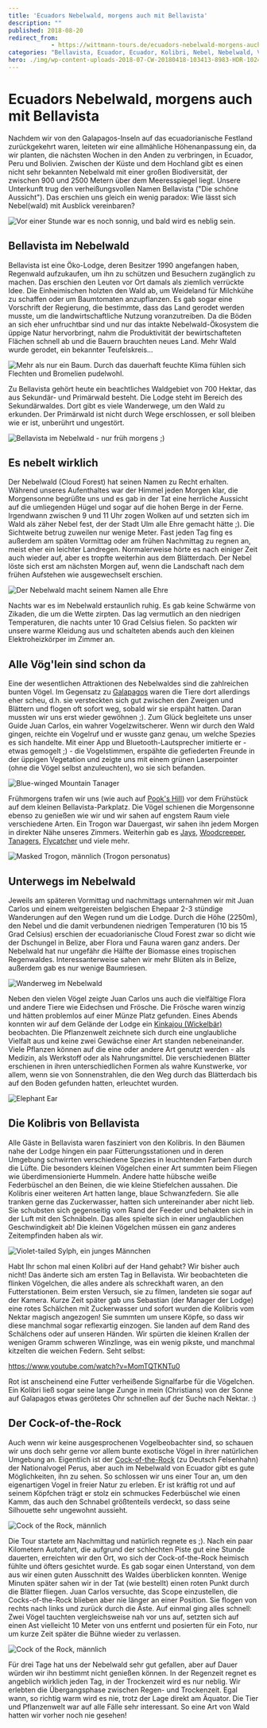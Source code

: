 ```yaml
---
title: 'Ecuadors Nebelwald, morgens auch mit Bellavista'
description: ""
published: 2018-08-20
redirect_from: 
            - https://wittmann-tours.de/ecuadors-nebelwald-morgens-auch-mit-bellavista/
categories: "Bellavista, Ecuador, Ecuador, Kolibri, Nebel, Nebelwald, Vögel, Wald, Wildlife"
hero: ./img/wp-content-uploads-2018-07-CW-20180418-103413-8983-HDR-1024x683.jpg
---
```

# Ecuadors Nebelwald, morgens auch mit Bellavista

Nachdem wir von den Galapagos-Inseln auf das ecuadorianische Festland zurückgekehrt waren, leiteten wir eine allmähliche Höhenanpassung ein, da wir planten, die nächsten Wochen in den Anden zu verbringen, in Ecuador, Peru und Bolivien. Zwischen der Küste und dem Hochland gibt es einen nicht sehr bekannten Nebelwald mit einer großen Biodiversität, der zwischen 900 und 2500 Metern über dem Meeresspiegel liegt. Unsere Unterkunft trug den verheißungsvollen Namen Bellavista ("Die schöne Aussicht"). Das erschien uns gleich ein wenig paradox: Wie lässt sich Nebel(wald) mit Ausblick vereinbaren?

![Vor einer Stunde war es noch sonnig, und bald wird es neblig sein.](./img/wp-content-uploads-2018-07-CW-20180418-103413-8983-HDR-1024x683.jpg)

<!--more-->

## Bellavista im Nebelwald

Bellavista ist eine Öko-Lodge, deren Besitzer 1990 angefangen haben, Regenwald aufzukaufen, um ihn zu schützen und Besuchern zugänglich zu machen. Das erschien den Leuten vor Ort damals als ziemlich verrückte Idee. Die Einheimischen holzten den Wald ab, um Weideland für Milchkühe zu schaffen oder um Baumtomaten anzupflanzen. Es gab sogar eine Vorschrift der Regierung, die bestimmte, dass das Land gerodet werden musste, um die landwirtschaftliche Nutzung voranzutreiben. Da die Böden an sich eher unfruchtbar sind und nur das intakte Nebelwald-Ökosystem die üppige Natur hervorbringt, nahm die Produktivität der bewirtschafteten Flächen schnell ab und die Bauern brauchten neues Land. Mehr Wald wurde gerodet, ein bekannter Teufelskreis…

![Mehr als nur ein Baum. Durch das dauerhaft feuchte Klima fühlen sich Flechten und Bromelien pudelwohl.](./img/wp-content-uploads-2018-07-CW-20180420-100601-1072-HDR-1024x683.jpg)

Zu Bellavista gehört heute ein beachtliches Waldgebiet von 700 Hektar, das aus Sekundär- und Primärwald besteht. Die Lodge steht im Bereich des Sekundärwaldes. Dort gibt es viele Wanderwege, um den Wald zu erkunden. Der Primärwald ist nicht durch Wege erschlossen, er soll bleiben wie er ist, unberührt und ungestört.

![Bellavista im Nebelwald - nur früh morgens ;)](./img/wp-content-uploads-2018-07-CW-20180420-070112-9084-HDR-1024x683.jpg)

## Es nebelt wirklich

Der Nebelwald (Cloud Forest) hat seinen Namen zu Recht erhalten. Während unseres Aufenthaltes war der Himmel jeden Morgen klar, die Morgensonne begrüßte uns und es gab in der Tat eine herrliche Aussicht auf die umliegenden Hügel und sogar auf die hohen Berge in der Ferne. Irgendwann zwischen 9 und 11 Uhr zogen Wolken auf und setzten sich im Wald als zäher Nebel fest, der der Stadt Ulm alle Ehre gemacht hätte ;). Die Sichtweite betrug zuweilen nur wenige Meter. Fast jeden Tag fing es außerdem am späten Vormittag oder am frühen Nachmittag zu regnen an, meist eher ein leichter Landregen. Normalerweise hörte es nach einiger Zeit auch wieder auf, aber es tropfte weiterhin aus dem Blätterdach. Der Nebel löste sich erst am nächsten Morgen auf, wenn die Landschaft nach dem frühen Aufstehen wie ausgewechselt erschien.

![Der Nebelwald macht seinem Namen alle Ehre](./img/wp-content-uploads-2018-07-CW-20180419-113349-9057-HDR-1024x683.jpg)

Nachts war es im Nebelwald erstaunlich ruhig. Es gab keine Schwärme von Zikaden, die um die Wette zirpten. Das lag vermutlich an den niedrigen Temperaturen, die nachts unter 10 Grad Celsius fielen. So packten wir unsere warme Kleidung aus und schalteten abends auch den kleinen Elektroheizkörper im Zimmer an.

## Alle Vög'lein sind schon da

Eine der wesentlichen Attraktionen des Nebelwaldes sind die zahlreichen bunten Vögel. Im Gegensatz zu [Galapagos](http://wittmann-tours.de/galapagos-die-verwunschenen-inseln/) waren die Tiere dort allerdings eher scheu, d.h. sie versteckten sich gut zwischen den Zweigen und Blättern und flogen oft sofort weg, sobald wir sie erspäht hatten. Daran mussten wir uns erst wieder gewöhnen ;). Zum Glück begleitete uns unser Guide Juan Carlos, ein wahrer Vogelzwitscherer. Wenn wir durch den Wald gingen, reichte ein Vogelruf und er wusste ganz genau, um welche Spezies es sich handelte. Mit einer App und Bluetooth-Lautsprecher imitierte er - etwas gemogelt ;) - die Vogelstimmen, erspähte die gefiederten Freunde in der üppigen Vegetation und zeigte uns mit einem grünen Laserpointer (ohne die Vögel selbst anzuleuchten), wo sie sich befanden.

![Blue-winged Mountain Tanager](./img/wp-content-uploads-2018-07-CW-20180419-071324-0624-1024x683.jpg)

Frühmorgens trafen wir uns (wie auch auf [Pook's Hill](http://wittmann-tours.de/das-zweite-kapitel-des-dschungelbuches-pooks-hill/)) vor dem Frühstück auf dem kleinen Bellavista-Parkplatz. Die Vögel schienen die Morgensonne ebenso zu genießen wie wir und wir sahen auf engstem Raum viele verschiedene Arten. Ein Trogon war Dauergast, wir sahen ihn jedem Morgen in direkter Nähe unseres Zimmers. Weiterhin gab es [Jays](https://de.wikipedia.org/wiki/Garrulus), [Woodcreeper](<https://de.wikipedia.org/wiki/Baumsteiger_(V%C3%B6gel)>), [Tanagers](https://de.wikipedia.org/wiki/Tangaren), [Flycatcher](https://de.wikipedia.org/wiki/Tyrannen) und viele mehr.

![Masked Trogon, männlich (Trogon personatus)](http://wittmann-tours.de/wp-content/uploads/2018/07/CW-20180420-062429-0922-1024x683.jpg)

## Unterwegs im Nebelwald

Jeweils am späteren Vormittag und nachmittags unternahmen wir mit Juan Carlos und einem weitgereisten belgischen Ehepaar 2-3 stündige Wanderungen auf den Wegen rund um die Lodge. Durch die Höhe (2250m), den Nebel und die damit verbundenen niedrigen Temperaturen (10 bis 15 Grad Celsius) erschien der ecuadorianische Cloud Forest zwar so dicht wie der Dschungel in Belize, aber Flora und Fauna waren ganz anders. Der Nebelwald hat nur ungefähr die Hälfte der Biomasse eines tropischen Regenwaldes. Interessanterweise sahen wir mehr Blüten als in Belize, außerdem gab es nur wenige Baumriesen.

![Wanderweg im Nebelwald](http://wittmann-tours.de/wp-content/uploads/2018/07/CW-20180419-100232-9042-1024x683.jpg)

Neben den vielen Vögel zeigte Juan Carlos uns auch die vielfältige Flora und andere Tiere wie Eidechsen und Frösche. Die Frösche waren winzig und hätten problemlos auf einer Münze Platz gefunden. Eines Abends konnten wir auf dem Gelände der Lodge ein [Kinkajou (Wickelbär)](https://de.wikipedia.org/wiki/Wickelb%C3%A4r) beobachten. Die Pflanzenwelt zeichnete sich durch eine unglaubliche Vielfalt aus und keine zwei Gewächse einer Art standen nebeneinander. Viele Pflanzen können auf die eine oder andere Art genutzt werden - als Medizin, als Werkstoff oder als Nahrungsmittel. Die verschiedenen Blätter erschienen in ihren unterschiedlichen Formen als wahre Kunstwerke, vor allem, wenn sie von Sonnenstrahlen, die den Weg durch das Blätterdach bis auf den Boden gefunden hatten, erleuchtet wurden.

![Elephant Ear](http://wittmann-tours.de/wp-content/uploads/2018/07/CW-20180419-095308-0683-1024x683.jpg)

## Die Kolibris von Bellavista

Alle Gäste in Bellavista waren fasziniert von den Kolibris. In den Bäumen nahe der Lodge hingen ein paar Fütterungsstationen und in deren Umgebung schwirrten verschiedene Spezies in leuchtenden Farben durch die Lüfte. Die besonders kleinen Vögelchen einer Art summten beim Fliegen wie überdimensionierte Hummeln. Andere hatte hübsche weiße Federbüschel an den Beinen, die wie kleine Stiefelchen aussahen. Die Kolibris einer weiteren Art hatten lange, blaue Schwanzfedern. Sie alle tranken gerne das Zuckerwasser, hatten sich untereinander aber nicht lieb. Sie schubsten sich gegenseitig vom Rand der Feeder und behakten sich in der Luft mit den Schnäbeln. Das alles spielte sich in einer unglaublichen Geschwindigkeit ab! Die kleinen Vögelchen müssen ein ganz anderes Zeitempfinden haben als wir.

![Violet-tailed Sylph, ein junges Männchen](http://wittmann-tours.de/wp-content/uploads/2018/07/CW-20180419-075554-0634-1024x683.jpg)

Habt Ihr schon mal einen Kolibri auf der Hand gehabt? Wir bisher auch nicht! Das änderte sich am ersten Tag in Bellavista. Wir beobachteten die flinken Vögelchen, die alles andere als schreckhaft waren, an den Futterstationen. Beim ersten Versuch, sie zu filmen, landeten sie sogar auf der Kamera. Kurze Zeit später gab uns Sebastian (der Manager der Lodge) eine rotes Schälchen mit Zuckerwasser und sofort wurden die Kolibris vom Nektar magisch angezogen! Sie summten um unsere Köpfe, so dass wir diese manchmal sogar reflexartig einzogen. Sie landen auf dem Rand des Schälchens oder auf unseren Händen. Wir spürten die kleinen Krallen der wenigen Gramm schweren Winzlinge, was ein wenig pikste, und manchmal kitzelten die weichen Federn. Seht selbst:

https://www.youtube.com/watch?v=MomTQTKNTu0

Rot ist anscheinend eine Futter verheißende Signalfarbe für die Vögelchen. Ein Kolibri ließ sogar seine lange Zunge in mein (Christians) von der Sonne auf Galapagos etwas gerötetes Ohr schnellen auf der Suche nach Nektar. :)

## Der Cock-of-the-Rock

Auch wenn wir keine ausgesprochenen Vogelbeobachter sind, so schauen wir uns doch sehr gerne vor allem bunte exotische Vögel in ihrer natürlichen Umgebung an. Eigentlich ist der [Cock-of-the-Rock](https://de.wikipedia.org/wiki/Felsenh%C3%A4hne) (zu Deutsch Felsenhahn) der Nationalvogel Perus, aber auch im Nebelwald von Ecuador gibt es gute Möglichkeiten, ihn zu sehen. So schlossen wir uns einer Tour an, um den eigenartigen Vogel in freier Natur zu erleben. Er ist kräftig rot und auf seinem Köpfchen trägt er stolz ein schmuckes Federbüschel wie einen Kamm, das auch den Schnabel größtenteils verdeckt, so dass seine Silhouette sehr ungewohnt aussieht.

![Cock of the Rock, männlich](http://wittmann-tours.de/wp-content/uploads/2018/07/CW-20180419-152638-0854-1024x683.jpg)

Die Tour startete am Nachmittag und natürlich regnete es ;). Nach ein paar Kilometern Autofahrt, die aufgrund der schlechten Piste gut eine Stunde dauerten, erreichten wir den Ort, wo sich der Cock-of-the-Rock heimisch fühlte und öfters gesichtet wurde. Es gab sogar einen Unterstand, von dem aus wir einen guten Ausschnitt des Waldes überblicken konnten. Wenige Minuten später sahen wir in der Tat (wie bestellt) einen roten Punkt durch die Blätter fliegen. Juan Carlos versuchte, das Scope einzustellen, die Cocks-of-the-Rock blieben aber nie länger an einer Position. Sie flogen von rechts nach links und zurück durch die Äste. Auf einmal ging alles schnell: Zwei Vögel tauchten vergleichsweise nah vor uns auf, setzten sich auf einen Ast vielleicht 10 Meter von uns entfernt und posierten für ein Foto, nur um kurze Zeit später die Bühne wieder zu verlassen.

![Cock of the Rock, männlich](http://wittmann-tours.de/wp-content/uploads/2018/07/CW-20180419-152422-0845-1024x683.jpg)

Für drei Tage hat uns der Nebelwald sehr gut gefallen, aber auf Dauer würden wir ihn bestimmt nicht genießen können. In der Regenzeit regnet es angeblich wirklich jeden Tag, in der Trockenzeit wird es nur neblig. Wir erlebten die Übergangsphase zwischen Regen- und Trockenzeit. Egal wann, so richtig warm wird es nie, trotz der Lage direkt am Äquator. Die Tier und Pflanzenwelt war auf alle Fälle sehr interessant. So eine Art von Wald hatten wir vorher noch nie gesehen!
